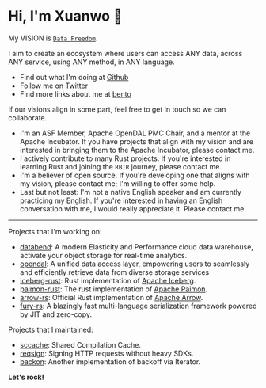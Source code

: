 # Hi, I'm Xuanwo 👋

My VISION is [`Data Freedom`](https://xuanwo.io/2024/04-xuanwo-vision/).

I aim to create an ecosystem where users can access ANY data, across ANY service, using ANY method, in ANY language.

- Find out what I'm doing at [Github](https://github.com/Xuanwo)
- Follow me on [Twitter](https://twitter.com/OnlyXuanwo)
- Find more links about me at [bento](https://bento.me/xuanwo)

If our visions align in some part, feel free to get in touch so we can collaborate.

- I'm an ASF Member, Apache OpenDAL PMC Chair, and a mentor at the Apache Incubator. If you have projects that align with my vision and are interested in bringing them to the Apache Incubator, please contact me.
- I actively contribute to many Rust projects. If you're interested in learning Rust and joining the `RBIR` journey, please contact me.
- I'm a believer of open source. If you're developing one that aligns with my vision, please contact me; I'm willing to offer some help.
- Last but not least: I'm not a native English speaker and am currently practicing my English. If you're interested in having an English conversation with me, I would really appreciate it. Please contact me.

---

Projects that I'm working on:

- [databend](https://github.com/datafuselabs/databend): A modern Elasticity and Performance cloud data warehouse, activate your object storage for real-time analytics.
- [opendal](https://github.com/datafuselabs/opendal): A unified data access layer, empowering users to seamlessly and efficiently retrieve data from diverse storage services
- [iceberg-rust](https://github.com/apache/iceberg-rust): Rust implementation of [Apache Iceberg](https://iceberg.apache.org/).
- [paimon-rust](https://github.com/apache/paimon-rust): The rust implementation of [Apache Paimon](https://paimon.apache.org/).
- [arrow-rs](https://github.com/apache/arrow-rs): Official Rust implementation of [Apache Arrow](https://arrow.apache.org/).
- [fury-rs](https://github.com/apache/fury): A blazingly fast multi-language serialization framework powered by JIT and zero-copy.

Projects that I maintained:

- [sccache](https://github.com/mozilla/sccache/): Shared Compilation Cache.
- [reqsign](https://github.com/Xuanwo/reqsign): Signing HTTP requests without heavy SDKs.
- [backon](https://github.com/Xuanwo/backon): Another implementation of backoff via Iterator.

**Let's rock!**
